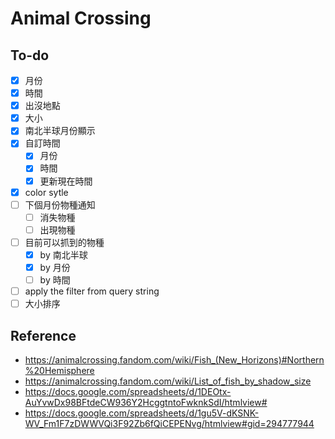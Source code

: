 # Animal Crossing

## To-do

- [x] 月份
- [x] 時間
- [x] 出沒地點
- [x] 大小
- [x] 南北半球月份顯示
- [x] 自訂時間
  - [x] 月份
  - [x] 時間
  - [x] 更新現在時間
- [x] color sytle
- [ ] 下個月份物種通知
  - [ ] 消失物種
  - [ ] 出現物種
- [ ] 目前可以抓到的物種
  - [x] by 南北半球
  - [x] by 月份
  - [ ] by 時間
- [ ] apply the filter from query string
- [ ] 大小排序

## Reference

- https://animalcrossing.fandom.com/wiki/Fish_(New_Horizons)#Northern%20Hemisphere
- https://animalcrossing.fandom.com/wiki/List_of_fish_by_shadow_size
- https://docs.google.com/spreadsheets/d/1DEOtx-AuYvwDx98BFtdeCW936Y2HcggtntoFwknkSdI/htmlview#
- https://docs.google.com/spreadsheets/d/1gu5V-dKSNK-WV_Fm1F7zDWWVQi3F92Zb6fQiCEPENvg/htmlview#gid=294777944
